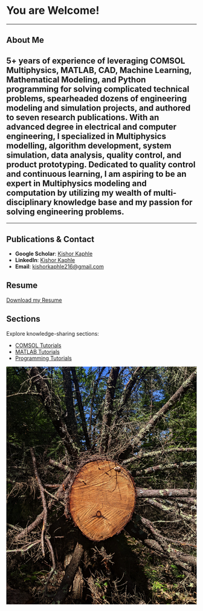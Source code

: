# You are Welcome!

---

## About Me

## 5+ years of experience of leveraging COMSOL Multiphysics, MATLAB, CAD, Machine Learning, Mathematical Modeling, and Python programming for solving complicated technical problems, spearheaded dozens of engineering modeling and simulation projects, and authored to seven research publications. With an advanced degree in electrical and computer engineering, I specialized in Multiphysics modelling, algorithm development, system simulation, data analysis, quality control, and product prototyping. Dedicated to quality control and continuous learning, I am aspiring to be an expert in Multiphysics modeling and computation by utilizing my wealth of multi-disciplinary knowledge base and my passion for solving engineering problems.
---
## Publications & Contact

- **Google Scholar**: [Kishor Kaphle](https://scholar.google.com)
- **LinkedIn**: [Kishor Kaphle](https://www.linkedin.com/in/kishorkaphle/)
- **Email**: kishorkaphle216@gmail.com

## Resume
[Download my Resume](credentials/KishorKaphle_Resume2025.pdf)


## Sections
Explore knowledge-sharing sections:
- [COMSOL Tutorials](comsol.html)
- [MATLAB Tutorials](matlab.html)
- [Programming Tutorials](programming.html)

![Abstract](20220804_211143000_iOS.jpg)



